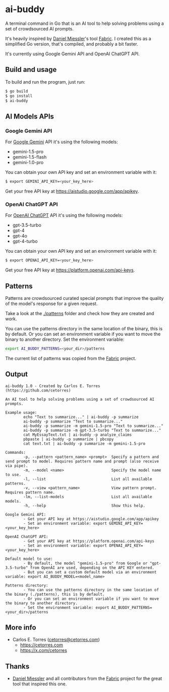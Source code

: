 # ai-buddy

A terminal command in Go that is an AI tool to help solving problems using a set of crowdsourced AI prompts.

It's heavily inspired by [Daniel Miessler](https://github.com/danielmiessler)'s tool [Fabric](https://github.com/danielmiessler/fabric). I created this as a simplified Go version, that's compiled, and probably a bit faster.

It's currently using Google Gemini API and OpenAI ChatGPT API.

## Build and usage

To build and run the program, just run:

```sh
$ go build
$ go install
$ ai-buddy
```

## AI Models APIs

### Google Gemini API

For [Google Gemini](https://gemini.google.com/app) API it's using the following models:

- gemini-1.5-pro
- gemini-1.5-flash
- gemini-1.0-pro

You can obtain your own API key and set an environment variable with it:

```sh
$ export GEMINI_API_KEY=<your_key_here>
```

Get your free API key at <https://aistudio.google.com/app/apikey>.

### OpenAI ChatGPT API

For [OpenAI ChatGPT](https://chat.openai.com/) API it's using the following models:

- gpt-3.5-turbo
- gpt-4
- gpt-4o
- gpt-4-turbo

You can obtain your own API key and set an environment variable with it:

```sh
$ export OPENAI_API_KEY=<your_key_here>
```

Get your free API key at <https://platform.openai.com/api-keys>.

## Patterns

Patterns are crowdsourced curated special prompts that improve the quality of the model's response for a given request.

Take a look at the [./patterns](./patterns/) folder and check how they are created and work.

You can use the patterns directory in the same location of the binary, this is by default. Or you can set an environment variable if you want to move the binary to another directory. Set the environment variable: 

```sh
export AI_BUDDY_PATTERNS=<your_dir>/patterns
```

The current list of patterns was copied from the [Fabric](https://github.com/danielmiessler/fabric) project.

## Output

```
ai-buddy 1.0 - Created by Carlos E. Torres (https://github.com/cetorres)

An AI tool to help solving problems using a set of crowdsourced AI prompts.

Example usage:
        echo "Text to summarize..." | ai-buddy -p summarize
        ai-buddy -p summarize "Text to summarize..."
        ai-buddy -p summarize -m gemini-1.5-pro "Text to summarize..."
        ai-buddy -p summarize -m gpt-3.5-turbo "Text to summarize..."
        cat MyEssayText.txt | ai-buddy -p analyze_claims
        pbpaste | ai-buddy -p summarize | pbcopy
        cat text.txt | ai-buddy -p summarize -m gemini-1.5-pro

Commands:
        -p, --pattern <pattern_name> <prompt>  Specify a pattern and send prompt to model. Requires pattern name and prompt (also receive via pipe).
        -m, --model <name>                     Specify the model name to use.
        -l, --list                             List all available patterns.
        -v, --view <pattern_name>              View pattern prompt. Requires pattern name.
        -lm, --list-models                     List all available models.
        -h, --help                             Show this help.

Google Gemini API:
        - Get your API key at https://aistudio.google.com/app/apikey
        - Set an environment variable: export GEMINI_API_KEY=<your_key_here>

OpenAI ChatGPT API:
        - Get your API key at https://platform.openai.com/api-keys
        - Set an environment variable: export OPENAI_API_KEY=<your_key_here>

Default model to use:
        - By default, the model "gemini-1.5-pro" from Google or "gpt-3.5-turbo" from OpenAI are used, depending on the API KEY entered.
        - But you can set a custom default model via an environment variable: export AI_BUDDY_MODEL=<model_name>

Patterns directory:
        - You can use the patterns directory in the same location of the binary (./patterns), this is by default.
        - Or you can set an environment variable if you want to move the binary to another directory.
        - Set the environment variable: export AI_BUDDY_PATTERNS=<your_dir>/patterns
```

## More info

- Carlos E. Torres (<cetorres@cetorres.com>)
  - <https://cetorres.com>
  - <https://x.com/cetorres>

## Thanks

- [Daniel Miessler](https://github.com/danielmiessler) and all contributors from the [Fabric](https://github.com/danielmiessler/fabric) project for the great tool that inspired this one.
